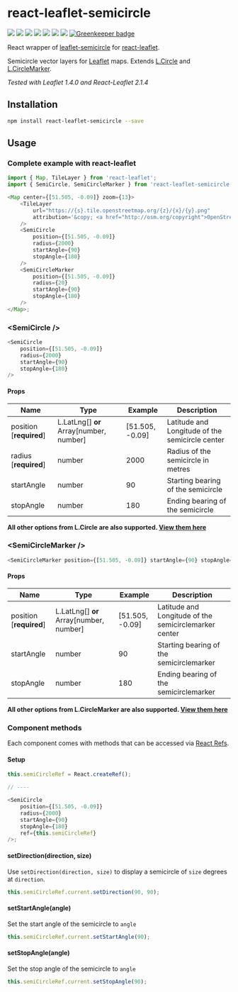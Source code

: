# react-leaflet-semicircle

[![](https://img.shields.io/npm/v/react-leaflet-semicircle.svg?style=flat-square)](http://npmjs.com/package/react-leaflet-semicircle)
[![](https://img.shields.io/npm/dt/react-leaflet-semicircle.svg?style=flat-square)](http://npmjs.com/package/react-leaflet-semicircle)
[![](https://img.shields.io/github/license/clementallen/react-leaflet-semicircle.svg?style=flat-square)](https://github.com/clementallen/react-leaflet-semicircle)
[![](https://img.shields.io/david/clementallen/react-leaflet-semicircle.svg?style=flat-square)](https://david-dm.org/clementallen/react-leaflet-semicircle)
[![](https://img.shields.io/david/dev/clementallen/react-leaflet-semicircle.svg?style=flat-square)](https://david-dm.org/clementallen/react-leaflet-semicircle?type=dev)
[![](https://img.shields.io/codeclimate/coverage/clementallen/react-leaflet-semicircle.svg?style=flat-square)](https://codeclimate.com/github/clementallen/react-leaflet-semicircle)
[![](https://img.shields.io/codeclimate/maintainability/clementallen/react-leaflet-semicircle.svg?style=flat-square)](https://codeclimate.com/github/clementallen/react-leaflet-semicircle)
[![Greenkeeper badge](https://img.shields.io/badge/Greenkeeper-enabled-brightgreen.svg?style=flat-square)](https://greenkeeper.io/)

React wrapper of [leaflet-semicircle](https://github.com/jieter/Leaflet-semicircle)
for [react-leaflet](https://github.com/PaulLeCam/react-leaflet).

Semicircle vector layers for [Leaflet](https://leafletjs.com) maps. Extends [L.Circle](http://leafletjs.com/reference.html#circle) and [L.CircleMarker](http://leafletjs.com/reference.html#circlemarker).

_Tested with Leaflet 1.4.0 and React-Leaflet 2.1.4_

## Installation

```bash
npm install react-leaflet-semicircle --save
```

## Usage

### Complete example with react-leaflet

```javascript
import { Map, TileLayer } from 'react-leaflet';
import { SemiCircle, SemiCircleMarker } from 'react-leaflet-semicircle';

<Map center={[51.505, -0.09]} zoom={13}>
    <TileLayer
        url="https://{s}.tile.openstreetmap.org/{z}/{x}/{y}.png"
        attribution='&copy; <a href="http://osm.org/copyright">OpenStreetMap</a> contributors'
    />
    <SemiCircle
        position={[51.505, -0.09]}
        radius={2000}
        startAngle={90}
        stopAngle={180}
    />
    <SemiCircleMarker
        position={[51.505, -0.09]}
        radius={20}
        startAngle={90}
        stopAngle={180}
    />
</Map>;
```

### \<SemiCircle />

```javascript
<SemiCircle
    position={[51.505, -0.09]}
    radius={2000}
    startAngle={90}
    stopAngle={180}
/>
```

#### Props

| Name                    | Type                                      | Example           | Description                                     |
| ----------------------- | ----------------------------------------- | ----------------- | ----------------------------------------------- |
| position [**required**] | L.LatLng[] **or** Array\[number, number\] | \[51.505, -0.09\] | Latitude and Longitude of the semicircle center |
| radius [**required**]   | number                                    | 2000              | Radius of the semicircle in metres              |
| startAngle              | number                                    | 90                | Starting bearing of the semicircle              |
| stopAngle               | number                                    | 180               | Ending bearing of the semicircle                |

**All other options from L.Circle are also supported. [View them here](https://leafletjs.com/reference#circle)**

### \<SemiCircleMarker />

```javascript
<SemiCircleMarker position={[51.505, -0.09]} startAngle={90} stopAngle={180} />
```

#### Props

| Name                    | Type                                      | Example           | Description                                           |
| ----------------------- | ----------------------------------------- | ----------------- | ----------------------------------------------------- |
| position [**required**] | L.LatLng[] **or** Array\[number, number\] | \[51.505, -0.09\] | Latitude and Longitude of the semicirclemarker center |
| startAngle              | number                                    | 90                | Starting bearing of the semicirclemarker              |
| stopAngle               | number                                    | 180               | Ending bearing of the semicirclemarker                |

**All other options from L.CircleMarker are also supported. [View them here](https://leafletjs.com/reference#circlemarker)**

### Component methods

Each component comes with methods that can be accessed via [React Refs](https://reactjs.org/docs/refs-and-the-dom.html).

#### Setup

```javascript
this.semiCircleRef = React.createRef();

// ----

<SemiCircle
    position={[51.505, -0.09]}
    radius={2000}
    startAngle={90}
    stopAngle={180}
    ref={this.semiCircleRef}
/>;
```

#### setDirection(direction, size)

Use `setDirection(direction, size)` to display a semicircle of `size` degrees at `direction`.

```javascript
this.semiCircleRef.current.setDirection(90, 90);
```

#### setStartAngle(angle)

Set the start angle of the semicircle to `angle`

```javascript
this.semiCircleRef.current.setStartAngle(90);
```

#### setStopAngle(angle)

Set the stop angle of the semicircle to `angle`

```javascript
this.semiCircleRef.current.setStopAngle(90);
```

